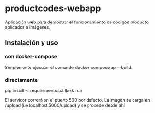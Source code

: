 # productcodes-webapp
Aplicación web para demostrar el funcionamiento de códigos producto aplicados a imágenes.

## Instalación y uso

### con docker-compose
Simplemente ejecutar el comando docker-compose up --build.

### directamente
pip install -r requirements.txt
flask run

El servidor correrá en el puerto 500 por defecto.
La imagen se carga en /upload (i.e localhost:5000/upload) y se procede desde ahí

